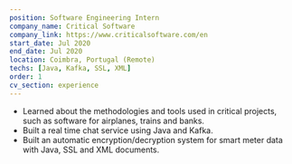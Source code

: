 ```yaml
---
position: Software Engineering Intern
company_name: Critical Software
company_link: https://www.criticalsoftware.com/en
start_date: Jul 2020
end_date: Jul 2020
location: Coimbra, Portugal (Remote)
techs: [Java, Kafka, SSL, XML]
order: 1
cv_section: experience
---
```

* Learned about the methodologies and tools used in critical projects, such as software for airplanes, trains and banks.
* Built a real time chat service using Java and Kafka.
* Built an automatic encryption/decryption system for smart meter data with Java, SSL and XML documents.